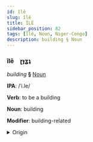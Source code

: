 ```yaml
---
id: îlê
slug: îlê
title: İLÊ
sidebar_position: 82
tags: [îlê, Noun, Niger-Congo]
description: building § Noun
---
```


### îlê&emsp;<span kind="abugida">ɽɟʓʇ</span>

*building* **§** [Noun](../../tags/Noun)

**IPA**: /ˈi.le/

**Verb**: to be a building

**Noun**: building

**Modifier**: building-related

<details>
    <summary>Origin</summary>
    Yoruba ilé  <br/>
    <em>Niger-Congo Language Family</em>
</details>